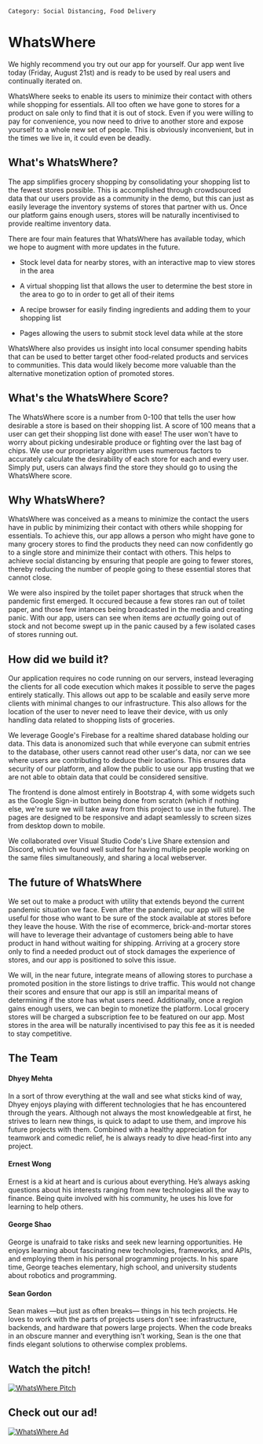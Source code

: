 ```
Category: Social Distancing, Food Delivery
```

# WhatsWhere

We highly recommend you try out our app for yourself. Our app went live today (Friday, August 21st) and is ready to be used by real users and continually iterated on.

WhatsWhere seeks to enable its users to minimize their contact with others while shopping for essentials. All too often we have gone to stores for a product on sale only to find that it is out of stock. Even if you were willing to pay for convenience, you now need to drive to another store and expose yourself to a whole new set of people. This is obviously inconvenient, but in the times we live in, it could even be deadly.

## What's WhatsWhere?

The app simplifies grocery shopping by consolidating your shopping list to the fewest stores possible. This is accomplished through crowdsourced data that our users provide as a community in the demo, but this can just as easily leverage the inventory systems of stores that partner with us. Once our platform gains enough users, stores will be naturally incentivised to provide realtime inventory data.

There are four main features that WhatsWhere has available today, which we hope to augment with more updates in the future.

* Stock level data for nearby stores, with an interactive map to view stores in the area

* A virtual shopping list that allows the user to determine the best store in the area to go to in order to get all of their items

* A recipe browser for easily finding ingredients and adding them to your shopping list

* Pages allowing the users to submit stock level data while at the store

WhatsWhere also provides us insight into local consumer spending habits that can be used to better target other food-related products and services to communities. This data would likely become more valuable than the alternative monetization option of promoted stores. 

## What's the WhatsWhere Score?

The WhatsWhere score is a number from 0-100 that tells the user how desirable a store is based on their shopping list. A score of 100 means that a user can get their shopping list done with ease! The user won't have to worry about picking undesirable produce or fighting over the last bag of chips. We use our proprietary algorithm uses numerous factors to accurately calculate the desirability of each store for each and every user. Simply put, users can always find the store they should go to using the WhatsWhere score.

## Why WhatsWhere?

WhatsWhere was conceived as a means to minimize the contact the users have in public by minimizing their contact with others while shopping for essentials. To achieve this, our app allows a person who might have gone to many grocery stores to find the products they need can now confidently go to a single store and minimize their contact with others. This helps to achieve social distancing by ensuring that people are going to fewer stores, thereby reducing the number of people going to these essential stores that cannot close.

We were also inspired by the toilet paper shortages that struck when the pandemic first emerged. It occured because a few stores ran out of toilet paper, and those few intances being broadcasted in the media and creating panic. With our app, users can see when items are *actually* going out of stock and not become swept up in the panic caused by a few isolated cases of stores running out.

## How did we build it?

Our application requires no code running on our servers, instead leveraging the clients for all code execution which makes it possible to serve the pages entirely statically. This allows out app to be scalable and easily serve more clients with minimal changes to our infrastructure. This also allows for the location of the user to never need to leave their device, with us only handling data related to shopping lists of groceries. 

We leverage Google's Firebase for a realtime shared database holding our data. This data is anonomized such that while everyone can submit entries to the database, other users cannot read other user's data, nor can we see where users are contributing to deduce their locations. This ensures data security of our platform, and allow the public to use our app trusting that we are not able to obtain data that could be considered sensitive.

The frontend is done almost entirely in Bootstrap 4, with some widgets such as the Google Sign-in button being done from scratch (which if nothing else, we're sure we will take away from this project to use in the future). The pages are designed to be responsive and adapt seamlessly to screen sizes from desktop down to mobile. 

We collaborated over Visual Studio Code's Live Share extension and Discord, which we found well suited for having multiple people working on the same files simultaneously, and sharing a local webserver.

## The future of WhatsWhere

We set out to make a product with utility that extends beyond the current pandemic situation we face. Even after the pandemic, our app will still be useful for those who want to be sure of the stock available at stores before they leave the house. With the rise of ecommerce, brick-and-mortar stores will have to leverage their advantage of customers being able to have product in hand without waiting for shipping. Arriving at a grocery store only to find a needed product out of stock damages the experience of stores, and our app is positioned to solve this issue.

We will, in the near future, integrate means of allowing stores to purchase a promoted position in the store listings to drive traffic. This would not change their scores and ensure that our app is still an imparital means of determining if the store has what users need. Additionally, once a region gains enough users, we can begin to monetize the platform. Local grocery stores will be charged a subscription fee to be featured on our app. Most stores in the area will be naturally incentivised to pay this fee as it is needed to stay competitive.

## The Team

#### Dhyey Mehta

In a sort of throw everything at the wall and see what sticks kind of way, Dhyey enjoys playing with different technologies that he has encountered through the years. Although not always the most knowledgeable at first, he strives to learn new things, is quick to adapt to use them, and improve his future projects with them. Combined with a healthy appreciation for teamwork and comedic relief, he is always ready to dive head-first into any project.

#### Ernest Wong

Ernest is a kid at heart and is curious about everything. He’s always asking questions about his interests ranging from new technologies all the way to finance. Being quite involved with his community, he uses his love for learning to help others.

#### George Shao

George is unafraid to take risks and seek new learning opportunities. He enjoys learning about fascinating new technologies, frameworks, and APIs, and employing them in his personal programming projects. In his spare time, George teaches elementary, high school, and university students about robotics and programming.

#### Sean Gordon

Sean makes —but just as often breaks— things in his tech projects. He loves to work with the parts of projects users don't see: infrastructure, backends, and hardware that powers large projects. When the code breaks in an obscure manner and everything isn't working, Sean is the one that finds elegant solutions to otherwise complex problems. 

## Watch the pitch!

[![WhatsWhere Pitch](https://img.youtube.com/vi/Acx27o4kddg/0.jpg)](https://youtu.be/Acx27o4kddg "WhatsWhere Pitch")

## Check out our ad!

[![WhatsWhere Ad](https://img.youtube.com/vi/4K7R4PeUj04/0.jpg)](https://youtu.be/4K7R4PeUj04  "WhatsWhere Ad")

